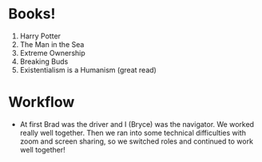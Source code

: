 # Books!

1. Harry Potter
2. The Man in the Sea
3. Extreme Ownership
4. Breaking Buds
5. Existentialism is a Humanism (great read)


# Workflow
  - At first Brad was the driver and I (Bryce) was the navigator. We worked really
    well together. Then we ran into some technical difficulties with zoom and screen sharing, so we switched roles and continued to work well together!
